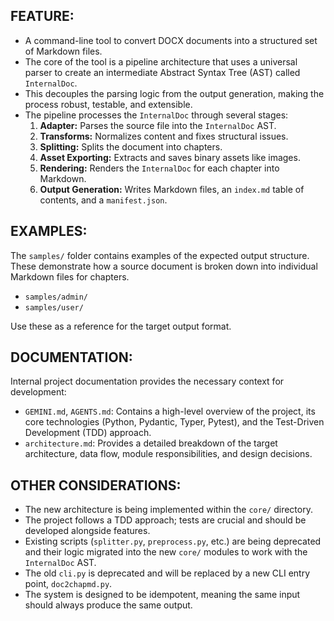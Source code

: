 ## FEATURE:

- A command-line tool to convert DOCX documents into a structured set of Markdown files.
- The core of the tool is a pipeline architecture that uses a universal parser to create an intermediate Abstract Syntax Tree (AST) called `InternalDoc`.
- This decouples the parsing logic from the output generation, making the process robust, testable, and extensible.
- The pipeline processes the `InternalDoc` through several stages:
  1.  **Adapter:** Parses the source file into the `InternalDoc` AST.
  2.  **Transforms:** Normalizes content and fixes structural issues.
  3.  **Splitting:** Splits the document into chapters.
  4.  **Asset Exporting:** Extracts and saves binary assets like images.
  5.  **Rendering:** Renders the `InternalDoc` for each chapter into Markdown.
  6.  **Output Generation:** Writes Markdown files, an `index.md` table of contents, and a `manifest.json`.

## EXAMPLES:

The `samples/` folder contains examples of the expected output structure. These demonstrate how a source document is broken down into individual Markdown files for chapters.

- `samples/admin/`
- `samples/user/`

Use these as a reference for the target output format.

## DOCUMENTATION:

Internal project documentation provides the necessary context for development:

- `GEMINI.md`, `AGENTS.md`: Contains a high-level overview of the project, its core technologies (Python, Pydantic, Typer, Pytest), and the Test-Driven Development (TDD) approach.
- `architecture.md`: Provides a detailed breakdown of the target architecture, data flow, module responsibilities, and design decisions.

## OTHER CONSIDERATIONS:

- The new architecture is being implemented within the `core/` directory.
- The project follows a TDD approach; tests are crucial and should be developed alongside features.
- Existing scripts (`splitter.py`, `preprocess.py`, etc.) are being deprecated and their logic migrated into the new `core/` modules to work with the `InternalDoc` AST.
- The old `cli.py` is deprecated and will be replaced by a new CLI entry point, `doc2chapmd.py`.
- The system is designed to be idempotent, meaning the same input should always produce the same output.